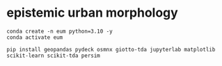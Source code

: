 # epistemic urban morphology

```
conda create -n eum python=3.10 -y
conda activate eum

pip install geopandas pydeck osmnx giotto-tda jupyterlab matplotlib scikit-learn scikit-tda persim
```